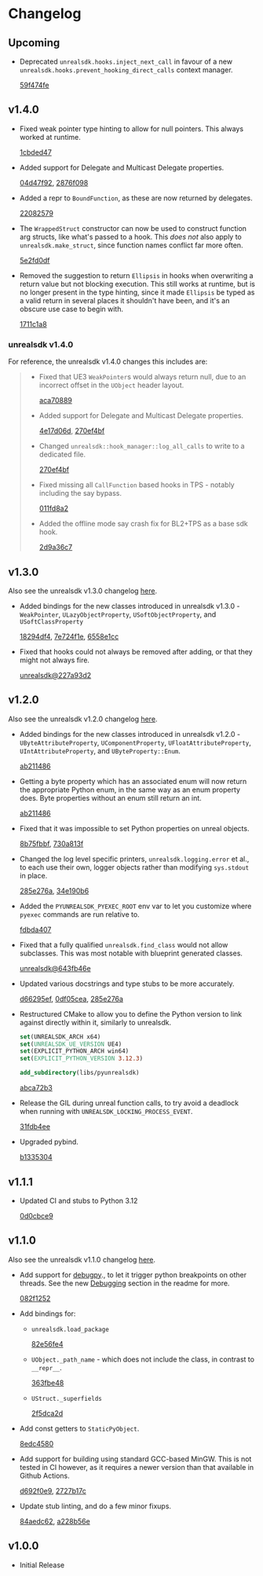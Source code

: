 # Changelog

## Upcoming

- Deprecated `unrealsdk.hooks.inject_next_call` in favour of a new
  `unrealsdk.hooks.prevent_hooking_direct_calls` context manager.

  [59f474fe](https://github.com/bl-sdk/pyunrealsdk/commit/59f474fe)

## v1.4.0

- Fixed weak pointer type hinting to allow for null pointers. This always worked at runtime.

  [1cbded47](https://github.com/bl-sdk/pyunrealsdk/commit/1cbded47)
  
- Added support for Delegate and Multicast Delegate properties.

  [04d47f92](https://github.com/bl-sdk/pyunrealsdk/commit/04d47f92),
  [2876f098](https://github.com/bl-sdk/pyunrealsdk/commit/2876f098)

- Added a repr to `BoundFunction`, as these are now returned by delegates.

  [22082579](https://github.com/bl-sdk/pyunrealsdk/commit/22082579)

- The `WrappedStruct` constructor can now be used to construct function arg structs, like what's
  passed to a hook. This *does not* also apply to `unrealsdk.make_struct`, since function names
  conflict far more often.
  
  [5e2fd0df](https://github.com/bl-sdk/pyunrealsdk/commit/5e2fd0df)

- Removed the suggestion to return `Ellipsis` in hooks when overwriting a return value but not
  blocking execution. This still works at runtime, but is no longer present in the type hinting,
  since it made `Ellipsis` be typed as a valid return in several places it shouldn't have been, and
  it's an obscure use case to begin with.

  [1711c1a8](https://github.com/bl-sdk/pyunrealsdk/commit/1711c1a8)

### unrealsdk v1.4.0
For reference, the unrealsdk v1.4.0 changes this includes are:

> - Fixed that UE3 `WeakPointer`s would always return null, due to an incorrect offset in the
>   `UObject` header layout.
>
>   [aca70889](https://github.com/bl-sdk/unrealsdk/commit/aca70889)
>
> - Added support for Delegate and Multicast Delegate properties.
>
>   [4e17d06d](https://github.com/bl-sdk/unrealsdk/commit/4e17d06d),
>   [270ef4bf](https://github.com/bl-sdk/unrealsdk/commit/270ef4bf)
>
> - Changed `unrealsdk::hook_manager::log_all_calls` to write to a dedicated file.
>
>   [270ef4bf](https://github.com/bl-sdk/unrealsdk/commit/270ef4bf)
> 
> - Fixed missing all `CallFunction` based hooks in TPS - notably including the say bypass.
>
>   [011fd8a2](https://github.com/bl-sdk/unrealsdk/commit/270ef4bf)
>
> - Added the offline mode say crash fix for BL2+TPS as a base sdk hook.
>
>   [2d9a36c7](https://github.com/bl-sdk/unrealsdk/commit/270ef4bf)

## v1.3.0

Also see the unrealsdk v1.3.0 changelog [here](https://github.com/bl-sdk/unrealsdk/blob/master/changelog.md#v130).

- Added bindings for the new classes introduced in unrealsdk v1.3.0 - `WeakPointer`,
  `ULazyObjectProperty`, `USoftObjectProperty`, and `USoftClassProperty`

  [18294df4](https://github.com/bl-sdk/pyunrealsdk/commit/18294df4),
  [7e724f1e](https://github.com/bl-sdk/pyunrealsdk/commit/7e724f1e),
  [6558e1cc](https://github.com/bl-sdk/pyunrealsdk/commit/6558e1cc)

- Fixed that hooks could not always be removed after adding, or that they might not always fire.

  [unrealsdk@227a93d2](https://github.com/bl-sdk/unrealsdk/commit/227a93d2)

## v1.2.0

Also see the unrealsdk v1.2.0 changelog [here](https://github.com/bl-sdk/unrealsdk/blob/master/changelog.md#v120).

- Added bindings for the new classes introduced in unrealsdk v1.2.0 - `UByteAttributeProperty`,
  `UComponentProperty`, `UFloatAttributeProperty`, `UIntAttributeProperty`, and
  `UByteProperty::Enum`.

  [ab211486](https://github.com/bl-sdk/pyunrealsdk/commit/ab211486)

- Getting a byte property which has an associated enum will now return the appropriate Python enum,
  in the same way as an enum property does. Byte properties without an enum still return an int.

  [ab211486](https://github.com/bl-sdk/pyunrealsdk/commit/ab211486)

- Fixed that it was impossible to set Python properties on unreal objects.

  [8b75fbbf](https://github.com/bl-sdk/pyunrealsdk/commit/8b75fbbf),
  [730a813f](https://github.com/bl-sdk/pyunrealsdk/commit/730a813f)

- Changed the log level specific printers, `unrealsdk.logging.error` et al., to each use their own,
  logger objects rather than modifying `sys.stdout` in place.

  [285e276a](https://github.com/bl-sdk/pyunrealsdk/commit/285e276a),
  [34e190b6](https://github.com/bl-sdk/pyunrealsdk/commit/34e190b6)

- Added the `PYUNREALSDK_PYEXEC_ROOT` env var to let you customize where `pyexec` commands are run
  relative to.

  [fdbda407](https://github.com/bl-sdk/pyunrealsdk/commit/fdbda407)

- Fixed that a fully qualified `unrealsdk.find_class` would not allow subclasses. This was most
  notable with blueprint generated classes.

  [unrealsdk@643fb46e](https://github.com/bl-sdk/unrealsdk/commit/643fb46e)

- Updated various docstrings and type stubs to be more accurately.

  [d66295ef](https://github.com/bl-sdk/pyunrealsdk/commit/d66295ef),
  [0df05cea](https://github.com/bl-sdk/pyunrealsdk/commit/0df05cea),
  [285e276a](https://github.com/bl-sdk/pyunrealsdk/commit/285e276a)

- Restructured CMake to allow you to define the Python version to link against directly within it,
  similarly to unrealsdk.

  ```cmake
  set(UNREALSDK_ARCH x64)
  set(UNREALSDK_UE_VERSION UE4)
  set(EXPLICIT_PYTHON_ARCH win64)
  set(EXPLICIT_PYTHON_VERSION 3.12.3)

  add_subdirectory(libs/pyunrealsdk)
  ```
  [abca72b3](https://github.com/bl-sdk/pyunrealsdk/commit/abca72b3)

- Release the GIL during unreal function calls, to try avoid a deadlock when running with
  `UNREALSDK_LOCKING_PROCESS_EVENT`.

  [31fdb4ee](https://github.com/bl-sdk/pyunrealsdk/commit/31fdb4ee)

- Upgraded pybind.

  [b1335304](https://github.com/bl-sdk/pyunrealsdk/commit/b1335304)

## v1.1.1
- Updated CI and stubs to Python 3.12

  [0d0cbce9](https://github.com/bl-sdk/pyunrealsdk/commit/0d0cbce9)

## v1.1.0

Also see the unrealsdk v1.1.0 changelog [here](https://github.com/bl-sdk/unrealsdk/blob/master/changelog.md#v110).

- Add support for [debugpy](https://github.com/microsoft/debugpy)., to let it trigger python
  breakpoints on other threads. See the new [Debugging](Readme.md#Debugging) section in the readme
  for more.

  [082f1252](https://github.com/bl-sdk/pyunrealsdk/commit/082f1252)

- Add bindings for:
  - `unrealsdk.load_package`

    [82e56fe4](https://github.com/bl-sdk/pyunrealsdk/commit/82e56fe4)

  - `UObject._path_name` - which does not include the class, in contrast to `__repr__`.

    [363fbe48](https://github.com/bl-sdk/pyunrealsdk/commit/363fbe48)

  - `UStruct._superfields`

    [2f5dca2d](https://github.com/bl-sdk/pyunrealsdk/commit/2f5dca2d)


- Add const getters to `StaticPyObject`.

  [8edc4580](https://github.com/bl-sdk/pyunrealsdk/commit/8edc4580)

- Add support for building using standard GCC-based MinGW. This is not tested in CI however, as it
  requires a newer version than that available in Github Actions.

  [d692f0e9](https://github.com/bl-sdk/pyunrealsdk/commit/d692f0e9),
  [2727b17c](https://github.com/bl-sdk/pyunrealsdk/commit/2727b17c)

- Update stub linting, and do a few minor fixups.

  [84aedc62](https://github.com/bl-sdk/pyunrealsdk/commit/84aedc62),
  [a228b56e](https://github.com/bl-sdk/pyunrealsdk/commit/a228b56e)


## v1.0.0
- Initial Release
